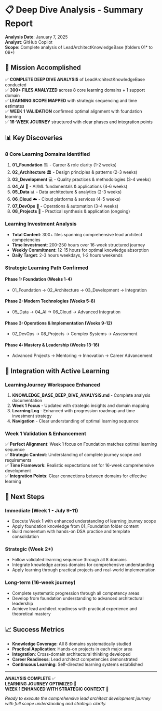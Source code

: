 # 📋 Deep Dive Analysis - Summary Report

**Analysis Date**: January 7, 2025  
**Analyst**: GitHub Copilot  
**Scope**: Complete analysis of LeadArchitectKnowledgeBase (folders 01* to 09*)

## 🎯 Mission Accomplished

✅ **COMPLETE DEEP DIVE ANALYSIS** of LeadArchitectKnowledgeBase conducted  
✅ **300+ FILES ANALYZED** across 8 core learning domains + 1 support domain  
✅ **LEARNING SCOPE MAPPED** with strategic sequencing and time estimates  
✅ **WEEK 1 VALIDATION** confirmed optimal alignment with foundation learning  
✅ **16-WEEK JOURNEY** structured with clear phases and integration points

## 📊 Key Discoveries

### **8 Core Learning Domains Identified**

1. **01_Foundation** 🏗️ - Career & role clarity (1-2 weeks)
2. **02_Architecture** 🏛️ - Design principles & patterns (2-3 weeks)
3. **03_Development** 💻 - Quality practices & methodologies (3-4 weeks)
4. **04_AI** 🤖 - AI/ML fundamentals & applications (4-6 weeks)
5. **05_Data** 📊 - Data architecture & analytics (2-3 weeks)
6. **06_Cloud** ☁️ - Cloud platforms & services (4-5 weeks)
7. **07_DevOps** 🔄 - Operations & automation (3-4 weeks)
8. **08_Projects** 📁 - Practical synthesis & application (ongoing)

### **Learning Investment Analysis**

- **Total Content**: 300+ files spanning comprehensive lead architect competencies
- **Time Investment**: 200-250 hours over 16-week structured journey
- **Weekly Commitment**: 12-15 hours for optimal knowledge absorption
- **Daily Target**: 2-3 hours weekdays, 1-2 hours weekends

### **Strategic Learning Path Confirmed**

#### **Phase 1: Foundation (Weeks 1-4)**

- 01_Foundation → 02_Architecture → 03_Development → Integration

#### **Phase 2: Modern Technologies (Weeks 5-8)**

- 05_Data → 04_AI → 06_Cloud → Advanced Integration

#### **Phase 3: Operations & Implementation (Weeks 9-12)**

- 07_DevOps → 08_Projects → Complex Systems → Assessment

#### **Phase 4: Mastery & Leadership (Weeks 13-16)**

- Advanced Projects → Mentoring → Innovation → Career Advancement

## 🔗 Integration with Active Learning

### **LearningJourney Workspace Enhanced**

1. **KNOWLEDGE_BASE_DEEP_DIVE_ANALYSIS.md** - Complete analysis documentation
2. **Week 1 Focus** - Updated with strategic insights and domain mapping
3. **Learning Log** - Enhanced with progression roadmap and time investment strategy
4. **Navigation** - Clear understanding of optimal learning sequence

### **Week 1 Validation & Enhancement**

✅ **Perfect Alignment**: Week 1 focus on Foundation matches optimal learning sequence  
✅ **Strategic Context**: Understanding of complete journey scope and requirements  
✅ **Time Framework**: Realistic expectations set for 16-week comprehensive development  
✅ **Integration Points**: Clear connections between domains for effective learning

## 🚀 Next Steps

### **Immediate (Week 1 - July 9-11)**

- Execute Week 1 with enhanced understanding of learning journey scope
- Apply foundation knowledge from 01_Foundation folder content
- Build momentum with hands-on DSA practice and template consolidation

### **Strategic (Week 2+)**

- Follow validated learning sequence through all 8 domains
- Integrate knowledge across domains for comprehensive understanding
- Apply learning through practical projects and real-world implementation

### **Long-term (16-week journey)**

- Complete systematic progression through all competency areas
- Develop from foundation understanding to advanced architectural leadership
- Achieve lead architect readiness with practical experience and theoretical mastery

## 📈 Success Metrics

- **Knowledge Coverage**: All 8 domains systematically studied
- **Practical Application**: Hands-on projects in each major area
- **Integration**: Cross-domain architectural thinking developed
- **Career Readiness**: Lead architect competencies demonstrated
- **Continuous Learning**: Self-directed learning systems established

---

**ANALYSIS COMPLETE** ✅  
**LEARNING JOURNEY OPTIMIZED** 🎯  
**WEEK 1 ENHANCED WITH STRATEGIC CONTEXT** 🚀

_Ready to execute the comprehensive lead architect development journey with full scope understanding and strategic clarity._
